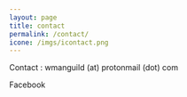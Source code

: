 ```yaml
---
layout: page
title: contact
permalink: /contact/
icone: /imgs/icontact.png
---
```


Contact : wmanguild (at) protonmail (dot) com

Facebook